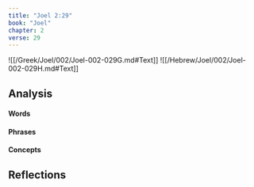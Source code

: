 ```yaml
---
title: "Joel 2:29"
book: "Joel"
chapter: 2
verse: 29
---
```

![[/Greek/Joel/002/Joel-002-029G.md#Text]]
![[/Hebrew/Joel/002/Joel-002-029H.md#Text]]

## Analysis

#### Words

#### Phrases

#### Concepts

## Reflections
